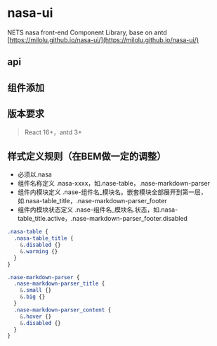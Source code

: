 # nasa-ui
NETS nasa front-end Component Library, base on antd  [https://milolu.github.io/nasa-ui/](https://milolu.github.io/nasa-ui/)

## api

## 组件添加

## 版本要求
> React 16+，antd 3+

## 样式定义规则（在BEM做一定的调整）
* 必须以.nasa
* 组件名称定义 .nasa-xxxx，如.nase-table，.nase-markdown-parser
* 组件内模块定义 .nase-组件名_模块名。嵌套模块全部展开到第一层，如.nasa-table_title，.nase-markdown-parser_footer
* 组件内模块状态定义 .nase-组件名_模块名.状态，如.nasa-table_title.active，.nase-markdown-parser_footer.disabled

```css
.nasa-table {
  .nasa-table_title {
    &.disabled {}
    &.warming {}
  }
}

.nase-markdown-parser {
  .nase-markdown-parser_title {
    &.small {}
    &.big {}
  }
  .nase-markdown-parser_content {
    &.hover {}
    &.disabled {}
  }
}
```
